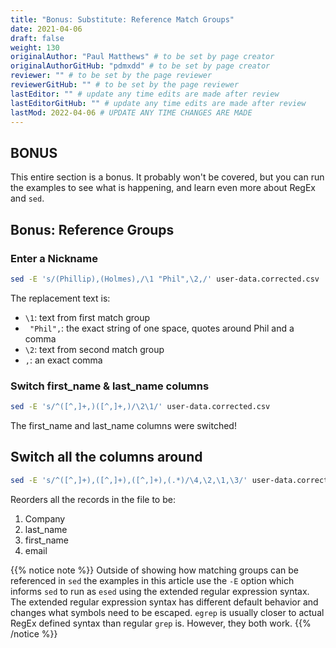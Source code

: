 ```yaml
---
title: "Bonus: Substitute: Reference Match Groups"
date: 2021-04-06
draft: false
weight: 130
originalAuthor: "Paul Matthews" # to be set by page creator
originalAuthorGitHub: "pdmxdd" # to be set by page creator
reviewer: "" # to be set by the page reviewer
reviewerGitHub: "" # to be set by the page reviewer
lastEditor: "" # update any time edits are made after review
lastEditorGitHub: "" # update any time edits are made after review
lastMod: 2022-04-06 # UPDATE ANY TIME CHANGES ARE MADE
---
```


## BONUS

This entire section is a bonus. It probably won't be covered, but you can run the examples to see what is happening, and learn even more about RegEx and `sed`.

## Bonus: Reference Groups

### Enter a Nickname

```bash
sed -E 's/(Phillip),(Holmes),/\1 "Phil",\2,/' user-data.corrected.csv | grep 'Phillip "Phil"'
```

The replacement text is:

- `\1`: text from first match group
- ` "Phil",`: the exact string of one space, quotes around Phil and a comma
- `\2`: text from second match group
- `,`: an exact comma

### Switch first_name & last_name columns

```bash
sed -E 's/^([^,]+,)([^,]+,)/\2\1/' user-data.corrected.csv
```

The first_name and last_name columns were switched!

## Switch all the columns around

```bash
sed -E 's/^([^,]+),([^,]+),([^,]+),(.*)/\4,\2,\1,\3/' user-data.corrected.csv
```

Reorders all the records in the file to be:

1. Company
1. last_name
1. first_name
1. email

{{% notice note %}}
Outside of showing how matching groups can be referenced in `sed` the examples in this article use the `-E` option which informs `sed` to run as `esed` using the extended regular expression syntax. The extended regular expression syntax has different default behavior and changes what symbols need to be escaped. `egrep` is usually closer to actual RegEx defined syntax than regular `grep` is. However, they both work.
{{% /notice %}}